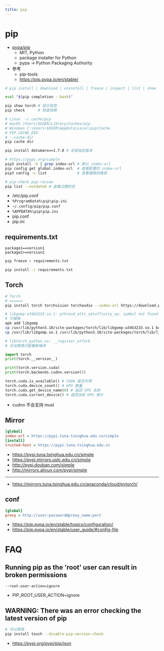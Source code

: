 ```yaml
---
title: pip
---
```


# pip

- [pypa/pip](https://github.com/pypa/pip)
  - MIT, Python
  - package installer for Python
  - pypa -> Python Packaging Authority
- 参考
  - pip-tools
  - https://pip.pypa.io/en/stable/

```bash
# pip install | download | uninstall | freeze | inspect | list | show | check | config | search | cache | index | wheel | hash | debug

eval "$(pip completion --bash)"

pip show torch # 显示信息
pip check      # 检查依赖

# Linux  ~/.cache/pip
# macOS /Users/$USER/Library/Caches/pip
# Windows C:\Users\$USER\AppData\Local\pip\Cache
# PIP_CACHE_DIR
# --cache-dir
pip cache dir

pip install datumaro==1.7.0 # 安装指定版本

# https://pypi.org/simple
pip3 install -h | grep index-url # 默认 index-url
pip config get global.index-url  # 查看配置的 index-url
pip3 config -v list              # 查看搜索的路径

# pip-check pip-review
pip list --outdated # 查看过期的包
```

- /etc/pip.conf
- `%ProgramData%\pip\pip.ini`
- `~/.config/pip/pip.conf`
- `%APPDATA%\pip\pip.ini`
- pip.conf
- pip.ini

## requirements.txt

```
package1==version1
package2>=version2
```

```bash
pip freeze > requirements.txt

pip install -r requirements.txt
```

## Torch

```bash
# Torch
# ======
pip install torch torchvision torchaudio --index-url https://download.pytorch.org/whl/cpu

# libgomp-a34b3233.so.1: pthread_attr_setaffinity_np: symbol not found
# 可替换
apk add libgomp
cp /usr/lib/python3.10/site-packages/torch/lib/libgomp-a34b3233.so.1 backup/
cp /usr/lib/libgomp.so.1 /usr/lib/python3.10/site-packages/torch/lib/libgomp-a34b3233.so.1

# libtorch_python.so: __register_atfork
# 无法替换只能重新编译
```

```py
import torch
print(torch.__version__)

print(torch.version.cuda)
print(torch.backends.cudnn.version())

torch.cuda.is_available() # CUDA 是否可用
torch.cuda.device_count() # GPU 数量
torch.cuda.get_device_name(0) # 返回 GPU 名称
torch.cuda.current_device() # 返回当前 GPU 索引
```

- cudnn 不会支持 musl

## Mirror

```ini title="~/.pip/pip.conf"
[global]
index-url = https://pypi.tuna.tsinghua.edu.cn/simple
[install]
trusted-host = https://pypi.tuna.tsinghua.edu.cn
```

- https://pypi.tuna.tsinghua.edu.cn/simple
- https://pypi.mirrors.ustc.edu.cn/simple
- http://pypi.douban.com/simple
- http://mirrors.aliyun.com/pypi/simple

---

- https://mirrors.tuna.tsinghua.edu.cn/anaconda/cloud/pytorch/

## conf

```ini
[global]
proxy = http://user:password@proxy_name:port
```

- https://pip.pypa.io/en/stable/topics/configuration/
- https://pip.pypa.io/en/stable/user_guide/#config-file

# FAQ

## Running pip as the 'root' user can result in broken permissions

```
--root-user-action=ignore
```

- PIP_ROOT_USER_ACTION=ignore

## WARNING: There was an error checking the latest version of pip

```bash
# 可以禁用
pip install touch --disable-pip-version-check
```

- https://pypi.org/pypi/pip/json
